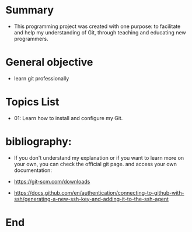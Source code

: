 # Summary

- This programming project was created with one purpose: to facilitate and help my understanding of Git, through teaching and educating new programmers.

# General objective

- learn git professionally

# Topics List

- 01: Learn how to install and configure my Git.

# bibliography:

- If you don't understand my explanation or if you want to learn more on your own, you can check the official git page. and access your own documentation:

- https://git-scm.com/downloads

- https://docs.github.com/en/authentication/connecting-to-github-with-ssh/generating-a-new-ssh-key-and-adding-it-to-the-ssh-agent

# End
